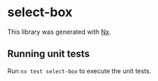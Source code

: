 # select-box

This library was generated with [Nx](https://nx.dev).

## Running unit tests

Run `nx test select-box` to execute the unit tests.
